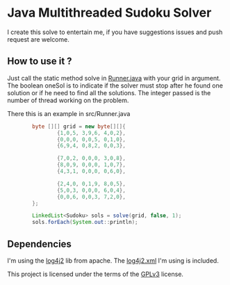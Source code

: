 # Java Multithreaded Sudoku Solver

I create this solve to entertain me, if you have suggestions issues and push request are welcome.

## How to use it ?

Just call the static method solve in [Runner.java](src/Runner.java) with your grid in argument. 
The boolean oneSol is to indicate if the solver must stop after he found one solution or if he need to find all the solutions.
The integer passed is the number of thread working on the problem.

There this is an example in src/Runner.java 
```java
        byte [][] grid = new byte[][]{
                {1,0,5, 3,9,6, 4,0,2},
                {0,0,0, 0,0,5, 0,1,0},
                {6,9,4, 0,8,2, 0,0,3},

                {7,0,2, 0,0,0, 3,0,8},
                {8,0,9, 0,0,0, 1,0,7},
                {4,3,1, 0,0,0, 0,6,0},

                {2,4,0, 0,1,9, 8,0,5},
                {5,0,3, 0,0,0, 6,0,4},
                {0,0,6, 0,0,3, 7,2,0},
        };

        LinkedList<Sudoku> sols = solve(grid, false, 1);
        sols.forEach(System.out::println);
```

## Dependencies
I'm using the [log4j2](https://logging.apache.org/log4j/2.x/) lib from apache. The [log4j2.xml](src/log4j2.xml) I'm using is included.

This project is licensed under the terms of the [GPLv3](https://www.gnu.org/licenses/gpl-3.0.html) license.